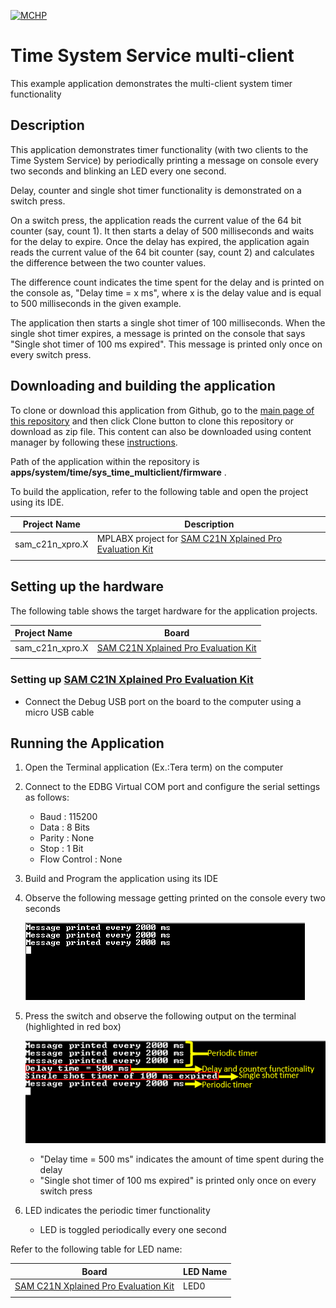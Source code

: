 [![MCHP](https://www.microchip.com/ResourcePackages/Microchip/assets/dist/images/logo.png)](https://www.microchip.com)

# Time System Service multi-client

This example application demonstrates the multi-client system timer functionality

## Description

This application demonstrates timer functionality (with two clients to the Time System Service) by periodically printing a message on console every two seconds and blinking an LED every one second.

Delay, counter and single shot timer functionality is demonstrated on a switch press.

On a switch press, the application reads the current value of the 64 bit counter (say, count 1). It then starts a delay of 500 milliseconds and waits for the delay to expire. Once the delay has expired, the application again reads the current value of the 64 bit counter (say, count 2) and calculates the difference between the two counter values.

The difference count indicates the time spent for the delay and is printed on the console as, "Delay time = x ms", where x is the delay value and is equal to 500 milliseconds in the given example.

The application then starts a single shot timer of 100 milliseconds. When the single shot timer expires, a message is printed on the console that says "Single shot timer of 100 ms expired". This message is printed only once on every switch press.

## Downloading and building the application

To clone or download this application from Github, go to the [main page of this repository](https://github.com/Microchip-MPLAB-Harmony/core_apps_pic32cm_mc00) and then click Clone button to clone this repository or download as zip file.
This content can also be downloaded using content manager by following these [instructions](https://github.com/Microchip-MPLAB-Harmony/contentmanager/wiki).

Path of the application within the repository is **apps/system/time/sys_time_multiclient/firmware** .

To build the application, refer to the following table and open the project using its IDE.

| Project Name      | Description                                    |
| ----------------- | ---------------------------------------------- |
| sam_c21n_xpro.X | MPLABX project for [SAM C21N Xplained Pro Evaluation Kit](https://www.microchip.com/developmenttools/ProductDetails/) |
|||

## Setting up the hardware

The following table shows the target hardware for the application projects.

| Project Name| Board|
|:---------|:---------:|
| sam_c21n_xpro.X | [SAM C21N Xplained Pro Evaluation Kit](https://www.microchip.com/developmenttools/ProductDetails/) |
|||

### Setting up [SAM C21N Xplained Pro Evaluation Kit](https://www.microchip.com/developmenttools/ProductDetails/)

- Connect the Debug USB port on the board to the computer using a micro USB cable

## Running the Application

1. Open the Terminal application (Ex.:Tera term) on the computer
2. Connect to the EDBG Virtual COM port and configure the serial settings as follows:
    - Baud : 115200
    - Data : 8 Bits
    - Parity : None
    - Stop : 1 Bit
    - Flow Control : None
3. Build and Program the application using its IDE
4. Observe the following message getting printed on the console every two seconds

    ![output_1](images/output_sys_time_multiclient_1.png)

5. Press the switch and observe the following output on the terminal (highlighted in red box)

    ![output_2](images/output_sys_time_multiclient_2.png)

    - "Delay time = 500 ms" indicates the amount of time spent during the delay
    - "Single shot timer of 100 ms expired" is printed only once on every switch press

6. LED indicates the periodic timer functionality
    - LED is toggled periodically every one second

Refer to the following table for LED name:

| Board | LED Name |
| ----- | -------- |
|  [SAM C21N Xplained Pro Evaluation Kit](https://www.microchip.com/developmenttools/ProductDetails/) | LED0 |
|||
